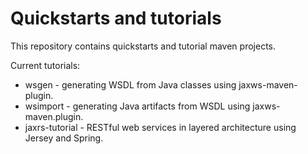 Quickstarts and tutorials
=========================

This repository contains quickstarts and tutorial maven projects.

Current tutorials:

* wsgen - generating WSDL from Java classes using jaxws-maven-plugin.
* wsimport - generating Java artifacts from WSDL using jaxws-maven.plugin.
* jaxrs-tutorial - RESTful web services in layered architecture using Jersey and Spring.
